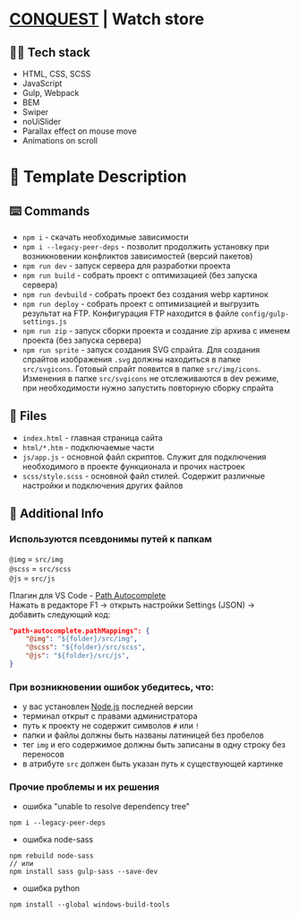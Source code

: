 # [CONQUEST](https://conquest-skep.netlify.app/) | Watch store

## 🐱‍💻 Tech stack
* HTML, CSS, SCSS
* JavaScript
* Gulp, Webpack
* BEM
* Swiper
* noUiSlider
* Parallax effect on mouse move
* Animations on scroll

# 📜 Template Description
## ⌨️ Commands
* ```npm i``` - скачать необходимые зависимости
* ```npm i --legacy-peer-deps``` - позволит продолжить установку при возникновении конфликтов зависимостей (версий пакетов)
* ```npm run dev``` - запуск сервера для разработки проекта
* ```npm run build``` - собрать проект с оптимизацией (без запуска сервера)
* ```npm run devbuild``` - собрать проект без создания webp картинок
* ```npm run deploy``` - собрать проект с оптимизацией и выгрузить результат на FTP. Конфигурация FTP находится в файле ```config/gulp-settings.js```
* ```npm run zip``` - запуск сборки проекта и создание zip архива с именем проекта (без запуска сервера)
* ```npm run sprite``` - запуск создания SVG спрайта. Для создания спрайтов изображения ```.svg``` должны находиться в папке ```src/svgicons```. Готовый спрайт появится в папке ```src/img/icons```. Изменения в папке ```src/svgicons``` не отслеживаются в dev режиме, при необходимости нужно запустить повторную сборку спрайта

## 📂 Files
* ```index.html``` - главная страница сайта
* ```html/*.htm``` - подключаемые части
* ```js/app.js``` - основной файл скриптов. Служит для подключения необходимого в проекте функционала и прочих настроек
* ```scss/style.scss``` - основной файл стилей. Содержит различные настройки и подключения других файлов

## 📌 Additional Info
### Используются псевдонимы путей к папкам
```@img``` = ```src/img```  
```@scss``` = ```src/scss```  
```@js``` = ```src/js```  

Плагин для VS Code - [Path Autocomplete](https://marketplace.visualstudio.com/items?itemName=ionutvmi.path-autocomplete)  
Нажать в редакторе F1 -> открыть настройки Settings (JSON) -> добавить следующий код:
```json
"path-autocomplete.pathMappings": {
    "@img": "${folder}/src/img",
    "@scss": "${folder}/src/scss",
    "@js": "${folder}/src/js",
}
```

### При возникновении ошибок убедитесь, что:
* у вас установлен [Node.js](https://nodejs.org/en/) последней версии
* терминал открыт с правами администратора
* путь к проекту не содержит символов ```#``` или ```!```
* папки и файлы должны быть названы латиницей без пробелов
* тег ```img``` и его содержимое должны быть записаны в одну строку без переносов
* в атрибуте ```src``` должен быть указан путь к существующей картинке

### Прочие проблемы и их решения
* ошибка "unable to resolve dependency tree"
```
npm i --legacy-peer-deps
```
* ошибка node-sass
```
npm rebuild node-sass
// или
npm install sass gulp-sass --save-dev
```
* ошибка python
```
npm install --global windows-build-tools
```